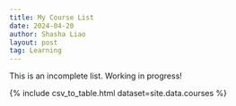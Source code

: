 ```yaml
---
title: My Course List
date: 2024-04-20
author: Shasha Liao
layout: post
tag: Learning
---
```


This is an incomplete list. Working in progress!

{% include csv_to_table.html dataset=site.data.courses %}
